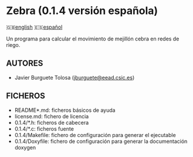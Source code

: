 Zebra (0.1.4 versión española)
==============================

:uk:[english](README.md) :es:[español](README.es.md)

Un programa para calcular el movimiento de mejillón cebra en redes de riego.

AUTORES
-------

* Javier Burguete Tolosa (jburguete@eead.csic.es)

FICHEROS
--------

* README\*.md: ficheros básicos de ayuda
* license.md: fichero de licencia
* 0.1.4/\*.h: ficheros de cabecera
* 0.1.4/\*.c: ficheros fuente
* 0.1.4/Makefile: fichero de configuración para generar el ejecutable
* 0.1.4/Doxyfile: fichero de configuración para generar la documentación doxygen
